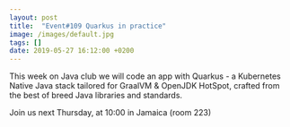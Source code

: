 ```yaml
---
layout: post
title:  "Event#109 Quarkus in practice"
image: /images/default.jpg
tags: []
date: 2019-05-27 16:12:00 +0200
---
```


This week on Java club we will code an app with Quarkus - a Kubernetes Native Java stack tailored for GraalVM & OpenJDK HotSpot, crafted from the best of breed Java libraries and standards.[]()

Join us next Thursday, at 10:00 in Jamaica (room 223)